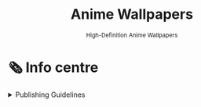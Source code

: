<div align="center">

  # Anime Wallpapers

  <sub>High-Definition Anime Wallpapers</sub>

</div>

# 🗞️ Info centre

<details>
  <summary>Publishing Guidelines</summary>

1. **No NSFW Content:** NSFW content is not permitted in accordance with the [Github Site Policy](https://docs.github.com/en/site-policy).

2. **Unique and Descriptive Image Names:** Ensure all images have unique file names and provide descriptive titles for clarity. (Extra details should go in the ``.toml`` file under tags.)

3. **Organized Folder Structure:** Place your images in folders that align with the subject matter, making it easier for others to find and reference them.

4. **Quality:** Images MUST be at least 1080p or over in resolution; please upscale your images if necessary. We are glad to help, open an issue if you need any.

5. **Size:** Please try and keep your image below 20MB but do not exceed 30MB. We will question or even decline pull requests if images are too large.

6. **Allowed Formats:** PNG, JPEG / JPG, WEBP. Open an issue if you think we should allow a specific format.

</details>